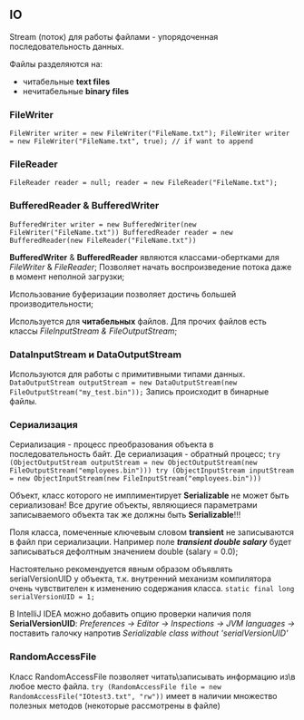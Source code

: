 ## IO
Stream (поток) для работы файлами - упорядоченная последовательность данных.

Файлы разделяются на:
* читабельные **text files** 
* нечитабельные **binary files**


### FileWriter
`FileWriter writer = new FileWriter("FileName.txt");
 FileWriter writer = new FileWriter("FileName.txt", true); // if want to append`

### FileReader
`FileReader reader = null;
reader = new FileReader("FileName.txt");`

### BufferedReader & BufferedWriter
`BufferedWriter writer = new BufferedWriter(new FileWriter("FileName.txt"))
BufferedReader reader = new BufferedReader(new FileReader("FileName.txt"))`

**BufferedWriter** & **BufferedReader** являются классами-обертками для _FileWriter_ & _FileReader_; Позволяет начать
воспроизведение потока даже в момент неполной загрузки;

Использование буферизации позволяет достичь большей производительности;

Используется для **читабельных** файлов. Для прочих файлов есть классы _FileInputStream & FileOutputStream_;

### DataInputStream и DataOutputStream
Используются для работы с примитивными типами данных.
`DataOutputStream outputStream = new DataOutputStream(new FileOutputStream("my_test.bin"));`
Запись происходит в бинарные файлы.


### Сериализация
Сериализация - процесс преобразования объекта в последовательность байт. 
Де сериализация - обратный процесс;
`try (ObjectOutputStream outputStream = new ObjectOutputStream(new FileOutputStream("employees.bin")))
try (ObjectInputStream inputStream = new ObjectInputStream(new FileInputStream("employees.bin")))`

Объект, класс которого не имплиментирует **Serializable** не может быть сериализован!
Все другие объекты, являющиеся параметрами записываемого объекта так же должны быть **Serializable**!!!

Поля класса, помеченные ключевым словом **transient** не записываются в файл при сериализации. Например
поле  **_transient double salary_** будет записываться дефолтным значением double (salary = 0.0);

Настоятельно рекомендуется явным образом объявлять serialVersionUID у объекта, т.к. внутренний механизм компилятора 
очень чувствителен к изменению содержания класса.
`static final long serialVersionUID = 1;`

В IntelliJ IDEA можно добавить опцию проверки наличия поля **SerialVersionUID**: 
_Preferences -> Editor -> Inspections -> JVM languages ->_ поставить галочку напротив 
_Serializable class without 'serialVersionUID'_

### RandomAccessFile
Класс RandomAccessFile позволяет читать\записывать информацию из\в любое место файла.
`try (RandomAccessFile file = new RandomAccessFile("IOtest3.txt", "rw"))`
имеет в наличии множество полезных методов (некоторые рассмотрены в файле)